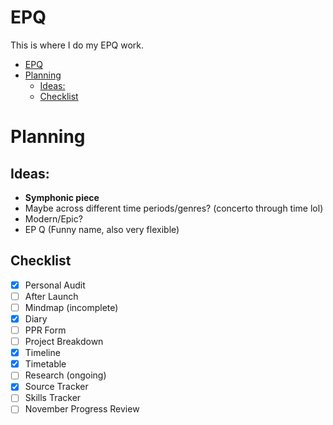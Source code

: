 # EPQ
This is where I do my EPQ work.

- [EPQ](#epq)
- [Planning](#planning)
  - [Ideas:](#ideas)
  - [Checklist](#checklist)


# Planning
## Ideas:
 * **Symphonic piece**
 * Maybe across different time periods/genres? (concerto through time lol)
 * Modern/Epic?
 * EP Q (Funny name, also very flexible)

## Checklist
 - [x] Personal Audit
 - [ ] After Launch
 - [ ] Mindmap (incomplete)
 - [x] Diary
 - [ ] PPR Form
 - [ ] Project Breakdown
 - [x] Timeline
 - [x] Timetable
 - [ ] Research (ongoing)
 - [x] Source Tracker
 - [ ] Skills Tracker
 - [ ] November Progress Review